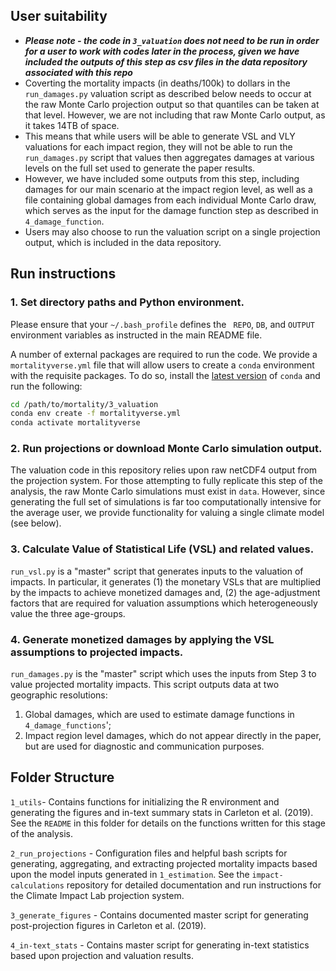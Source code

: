 ## User suitability 

- ***Please note - the code in `3_valuation` does not need to be run in order for a user to work with codes later in the process, given we have included the outputs of this step as csv files in the data repository associated with this repo***
- Coverting the mortality impacts (in deaths/100k) to dollars in the `run_damages.py` valuation script as described below needs to occur at the raw Monte Carlo projection output so that quantiles can be taken at that level. However, we are not including that raw Monte Carlo output, as it takes 14TB of space.
- This means that while users will be able to generate VSL and VLY valuations for each impact region, they will not be able to run the `run_damages.py` script that values then aggregates damages at various levels on the full set used to generate the paper results. 
- However, we have included some outputs from this step, including damages for our main scenario at the impact region level, as well as a file containing global damages from each individual Monte Carlo draw, which serves as the input for the damage function step as described in `4_damage_function`.
- Users may also choose to run the valuation script on a single projection output, which is included in the data repository. 


## Run instructions

### 1. Set directory paths and Python environment.

Please ensure that your `~/.bash_profile` defines the ` REPO`, `DB`, and `OUTPUT` environment variables as instructed in the main README file.  

A number of external packages are required to run the code. We provide a `mortalityverse.yml` file that will allow users to create a `conda` environment with the requisite packages. To do so, install the [latest version](https://docs.conda.io/en/latest/miniconda.html) of `conda` and run the following:

```bash
cd /path/to/mortality/3_valuation
conda env create -f mortalityverse.yml
conda activate mortalityverse
```

### 2. Run projections or download Monte Carlo simulation output.
The valuation code in this repository relies upon raw netCDF4 output from the projection system. For those attempting to fully replicate this step of the analysis, the raw Monte Carlo simulations must exist in `data`. However, since generating the full set of simulations is far too computationally intensive for the average user, we provide functionality for valuing a single climate model (see below). 


### 3. Calculate Value of Statistical Life (VSL) and related values.
`run_vsl.py` is a "master" script that generates inputs to the valuation of impacts. In particular, it generates (1) the monetary VSLs that are multiplied by the impacts to achieve monetized damages and, (2) the age-adjustment factors that are required for valuation assumptions which heterogeneously value the three age-groups.

### 4. Generate monetized damages by applying the VSL assumptions to projected impacts.

`run_damages.py` is the "master" script which uses the inputs from Step 3 to value projected mortality impacts. This script outputs data at two geographic resolutions:

1. Global damages, which are used to estimate damage functions in `4_damage_functions`';
2. Impact region level damages, which do not appear directly in the paper, but are used for diagnostic and communication purposes.


## Folder Structure

`1_utils`- Contains functions for initializing the R environment and generating the figures and in-text summary stats in Carleton et al. (2019). See the `README` in this folder for details on the functions written for this stage of the analysis.

`2_run_projections` - Configuration files and helpful bash scripts for generating, aggregating, and extracting projected mortality impacts based upon the model inputs generated in `1_estimation`. See the `impact-calculations` repository for detailed documentation and run instructions for the Climate Impact Lab projection system.

`3_generate_figures` - Contains documented master script for generating post-projection figures in Carleton et al. (2019).

`4_in-text_stats` - Contains master script for generating in-text statistics based upon projection and valuation results.
